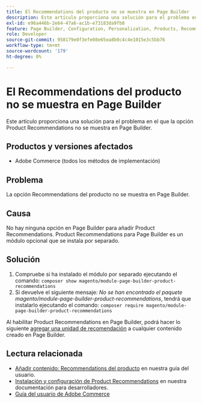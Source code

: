 ```yaml
---
title: El Recommendations del producto no se muestra en Page Builder
description: Este artículo proporciona una solución para el problema en el que la opción Product Recommendations no se muestra en Page Builder.
exl-id: e96a446b-2e64-47a6-ac1b-e73183da9fb8
feature: Page Builder, Configuration, Personalization, Products, Recommendations
role: Developer
source-git-commit: 958179e0f3efe08e65ea8b0c4c4e1015e3c5bb76
workflow-type: tm+mt
source-wordcount: '179'
ht-degree: 0%

---
```


# El Recommendations del producto no se muestra en Page Builder

Este artículo proporciona una solución para el problema en el que la opción Product Recommendations no se muestra en Page Builder.

## Productos y versiones afectados

* Adobe Commerce (todos los métodos de implementación)

## Problema

La opción Recommendations del producto no se muestra en Page Builder.

## Causa

No hay ninguna opción en Page Builder para añadir Product Recommendations. Product Recommendations para Page Builder es un módulo opcional que se instala por separado.

## Solución

1. Compruebe si ha instalado el módulo por separado ejecutando el comando: `composer show magento/module-page-builder-product-recommendations`
1. Si devuelve el siguiente mensaje: *No se han encontrado el paquete magento/module-page-builder-product-recommendations*, tendrá que instalarlo ejecutando el comando: `composer require magento/module-page-builder-product-recommendations`

Al habilitar Product Recommendations en Page Builder, podrá hacer lo siguiente [agregar una unidad de recomendación](https://experienceleague.adobe.com/docs/commerce-admin/page-builder/add-content/recommendations.html) a cualquier contenido creado en Page Builder.

## Lectura relacionada

* [Añadir contenido: Recommendations del producto](https://experienceleague.adobe.com/docs/commerce-admin/page-builder/add-content/recommendations.html) en nuestra guía del usuario.
* [Instalación y configuración de Product Recommendations](https://devdocs.magento.com/recommendations/install-configure.html) en nuestra documentación para desarrolladores.
* [Guía del usuario de Adobe Commerce](https://docs.magento.com/user-guide/)
